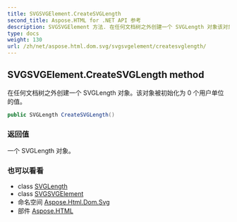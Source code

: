```yaml
---
title: SVGSVGElement.CreateSVGLength
second_title: Aspose.HTML for .NET API 参考
description: SVGSVGElement 方法. 在任何文档树之外创建一个 SVGLength 对象该对象被初始化为 0 个用户单位的值
type: docs
weight: 130
url: /zh/net/aspose.html.dom.svg/svgsvgelement/createsvglength/
---
```

## SVGSVGElement.CreateSVGLength method

在任何文档树之外创建一个 SVGLength 对象。该对象被初始化为 0 个用户单位的值。

```csharp
public SVGLength CreateSVGLength()
```

### 返回值

一个 SVGLength 对象。

### 也可以看看

* class [SVGLength](../../../aspose.html.dom.svg.datatypes/svglength/)
* class [SVGSVGElement](../)
* 命名空间 [Aspose.Html.Dom.Svg](../../svgsvgelement/)
* 部件 [Aspose.HTML](../../../)


